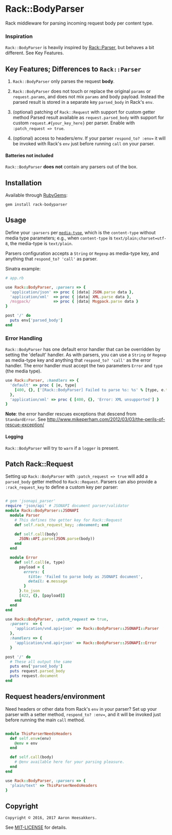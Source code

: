 # Rack::BodyParser #

Rack middleware for parsing incoming request body per content type.

### Inspiration ###

`Rack::BodyParser` is heavily inspired by 
[Rack::Parser](https://github.com/achiu/rack-parser), 
but behaves a bit different. See Key Features.

## Key Features; Differences to `Rack::Parser` ##

1. `Rack::BodyParser` only parses the request **body**.

1. `Rack::BodyParser` does not touch or replace the original `params` or `request.params`, and does not mix `params` and body payload. Instead the parsed result is stored in a separate key `parsed_body` in Rack's `env`.

1. (optional) patching of `Rack::Request` with support for custom getter method Parsed result available as `request.parsed_body` with support for custom `request.#{your_key_here}` per parser. Enable with `:patch_request => true`.

1. (optional) access to headers/env. If your parser `respond_to? :env=` it will be invoked with Rack's
`env` just before running `call` on your parser.

#### Batteries not included ####

`Rack::BodyParser` **does** **not** contain any parsers out of the box.

## Installation ##

Available through [RubyGems](https://rubygems.org/gems/rack-bodyparser):

`gem install rack-bodyparser`

## Usage ##

Define your `:parsers` per [`media-type`](http://www.rubydoc.info/gems/rack/Rack/Request/Helpers#media_type-instance_method), which is the `content-type` without media type parameters;
e.g., when `content-type` is `text/plain;charset=utf-8`, the media-type is `text/plain`.

Parsers configuration accepts a `String` or `Regexp` as media-type key,
and anything that `respond_to? 'call'` as parser.

Sinatra example:

```ruby
# app.rb

use Rack::BodyParser, :parsers => { 
  'application/json' => proc { |data| JSON.parse data },
  'application/xml'  => proc { |data| XML.parse data },
  /msgpack/          => proc { |data| Msgpack.parse data }
}

post '/' do
  puts env['parsed_body']
end
```

### Error Handling ###

`Rack::BodyParser` has one default error handler that can be overridden by 
setting the 'default' handler. As with parsers, you can use a `String` or
`Regexp` as media-type key and anything that `respond_to? 'call'` as the
error handler. The error handler must accept the two parameters 
`Error` and `type` (the media type).

```ruby
use Rack::Parser, :handlers => {
  'default' => proc { |e, type| 
    [400, {}, ['[Rack::BodyParser] Failed to parse %s: %s' % [type, e.to_s]]] 
  },
  'application/xml' => proc { [400, {}, 'Error: XML unsupported'] }
}
```

__Note__: the error handler rescues exceptions that descend from `StandardError`. 
See http://www.mikeperham.com/2012/03/03/the-perils-of-rescue-exception/


#### Logging ####
`Rack::BodyParser` will try to `warn` if a `logger` is present.

## Patch Rack::Request ##

Setting up `Rack::BodyParser` with `:patch_request => true` will add
a `parsed_body` getter method to `Rack::Request`. Parsers can also provide a
`:rack_request_key` to define a custom key per parser:

```ruby

# gem 'jsonapi_parser'
require 'json/api' # JSONAPI document parser/validator
module Rack::BodyParser::JSONAPI
  module Parser
    # This defines the getter key for Rack::Request
    def self.rack_request_key; :document; end

    def self.call(body)
      JSON::API.parse(JSON.parse(body))
    end
  end

  module Error
    def self.call(e, type)
      payload = {
        errors: {
          title: 'Failed to parse body as JSONAPI document',
          detail: e.message
        }
      }.to_json
      [422, {}, [payload]]
    end
  end
end

use Rack::BodyParser, :patch_request => true,
  :parsers  => { 
    'application/vnd.api+json' => Rack::BodyParser::JSONAPI::Parser
  },
  :handlers => {
    'application/vnd.api+json' => Rack::BodyParser::JSONAPI::Error
  }

post '/' do
  # These all output the same
  puts env['parsed_body']
  puts request.parsed_body
  puts request.document
end
```
## Request headers/environment ##

Need headers or other data from Rack's `env` in your parser? Set up your parser
with a setter method, `respond_to? :env=`, and it will be invoked just before running
the main `call` method.

```ruby

module ThisParserNeedsHeaders
  def self.env=(env)
    @env = env
  end

  def self.call(body)
    # @env available here for your parsing pleasure.
  end
end

use Rack::BodyParser, :parsers => { 
  'plain/text' => ThisParserNeedsHeaders 
}
```

## Copyright

`Copyright © 2016, 2017 Aaron Heesakkers.`

See [MIT-LICENSE](https://github.com/aars/rack-bodyparser/blob/master/MIT-LICENSE) for details.

